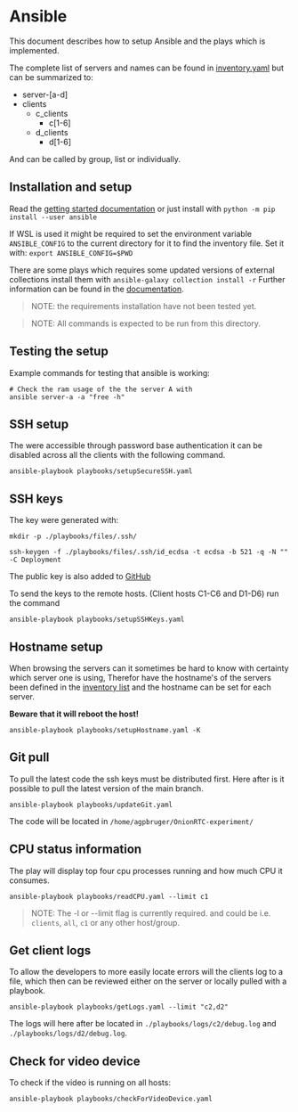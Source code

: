 # Ansible

This document describes how to setup Ansible and the plays which is implemented.

The complete list of servers and names can be found in [inventory.yaml](./inventory.yaml) but can be summarized to:

- server-[a-d]
- clients
  - c_clients
    - c[1-6]  
  - d_clients
    - d[1-6]

And can be called by group, list or individually.

## Installation and setup

Read the [getting started documentation](https://docs.ansible.com/ansible/latest/getting_started/index.html) or just install with `python -m pip install --user ansible`


If WSL is used it might be required to set the environment variable `ANSIBLE_CONFIG` to the current directory for it to find the inventory file. Set it with: `export ANSIBLE_CONFIG=$PWD`


There are some plays which requires some updated versions of external collections install them with `ansible-galaxy collection install -r` Further information can be found in the [documentation](https://docs.ansible.com/ansible/latest/collections_guide/collections_installing.html#install-multiple-collections-with-a-requirements-file).

> NOTE: the requirements installation have not been tested yet.

> NOTE: All commands is expected to be run from this directory.

## Testing the setup

Example commands for testing that ansible is working:

```shell
# Check the ram usage of the the server A with
ansible server-a -a "free -h"
```

## SSH setup

The were accessible through password base authentication it can be disabled across all the clients with the following command.

```shell
ansible-playbook playbooks/setupSecureSSH.yaml
```

## SSH keys

The key were generated with:

```shell
mkdir -p ./playbooks/files/.ssh/

ssh-keygen -f ./playbooks/files/.ssh/id_ecdsa -t ecdsa -b 521 -q -N "" -C Deployment
```

The public key is also added to [GitHub](https://github.com/Master2022E/OnionRTC-experiment/settings/keys)

To send the keys to the remote hosts. (Client hosts C1-C6 and D1-D6) run the command 

```shell
ansible-playbook playbooks/setupSSHKeys.yaml
```

## Hostname setup

When browsing the servers can it sometimes be hard to know with certainty which server one is using, Therefor have the hostname's of the servers been defined in the [inventory list](./inventory.yaml) and the hostname can be set for each server.

**Beware that it will reboot the host!**

```shell
ansible-playbook playbooks/setupHostname.yaml -K
```

## Git pull

To pull the latest code the ssh keys must be distributed first. Here after is it possible to pull the latest version of the main branch.

```shell
ansible-playbook playbooks/updateGit.yaml
```

The code will be located in `/home/agpbruger/OnionRTC-experiment/`

## CPU status information

The play will display top four cpu processes running and how much CPU it consumes.

```shell
ansible-playbook playbooks/readCPU.yaml --limit c1
```

> NOTE: The -l or --limit flag is currently required. and could be i.e. `clients`, `all`, `c1` or any other host/group.

## Get client logs

To allow the developers to more easily locate errors will the clients log to a file, which then can be reviewed either on the server or locally pulled with a playbook.

```shell
ansible-playbook playbooks/getLogs.yaml --limit "c2,d2"
```

The logs will here after be located in `./playbooks/logs/c2/debug.log` and `./playbooks/logs/d2/debug.log`.

## Check for video device

To check if the video is running on all hosts:

```shell
ansible-playbook playbooks/checkForVideoDevice.yaml
```
